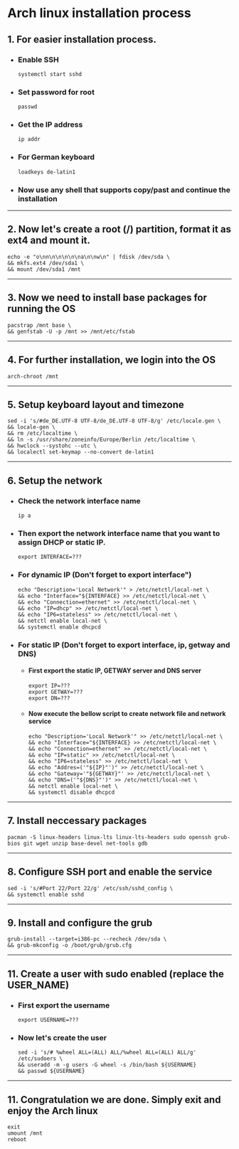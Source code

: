 # Arch linux installation process

## 1. For easier installation process. 
  - ### Enable SSH
    ```
    systemctl start sshd
    ```
  - ### Set password for root
    ```
    passwd
    ```
  - ### Get the IP address
    ```
    ip addr
    ```
  - ### For German keyboard
    ```
    loadkeys de-latin1
    ```
  - ### Now use any shell that supports copy/past and continue the installation

---

## 2. Now let's create a root (/) partition, format it as ext4 and mount it.
```
echo -e "o\nn\n\n\n\n\na\n\nw\n" | fdisk /dev/sda \
&& mkfs.ext4 /dev/sda1 \
&& mount /dev/sda1 /mnt
```
---

## 3. Now we need to install base packages for running the OS
```
pacstrap /mnt base \
&& genfstab -U -p /mnt >> /mnt/etc/fstab
```
---

## 4. For further installation, we login into the OS
```
arch-chroot /mnt
```
---

## 5. Setup keyboard layout and timezone
```
sed -i 's/#de_DE.UTF-8 UTF-8/de_DE.UTF-8 UTF-8/g' /etc/locale.gen \
&& locale-gen \
&& rm /etc/localtime \
&& ln -s /usr/share/zoneinfo/Europe/Berlin /etc/localtime \
&& hwclock --systohc --utc \
&& localectl set-keymap --no-convert de-latin1
```

---

## 6. Setup the network
  - ### Check the network interface name 
    ```
    ip a
    ```
  - ### Then export the network interface name that you want to assign DHCP or static IP.
    ```
    export INTERFACE=???
    ```

  - ### For dynamic IP (Don't forget to export interface")
    ```
    echo "Description='Local Network'" > /etc/netctl/local-net \
    && echo "Interface="${INTERFACE} >> /etc/netctl/local-net \
    && echo "Connection=ethernet" >> /etc/netctl/local-net \
    && echo "IP=dhcp" >> /etc/netctl/local-net \
    && echo "IP6=stateless" >> /etc/netctl/local-net \
    && netctl enable local-net \
    && systemctl enable dhcpcd
    ```
  - ### For static IP (Don't forget to export interface, ip, getway and DNS)
    - #### First export the static IP, GETWAY server and DNS server
      ```
      export IP=???
      export GETWAY=???
      export DN=???
      ```
    - #### Now execute the bellow script to create network file and network service 
      ```
      echo "Description='Local Network'" >> /etc/netctl/local-net \
      && echo "Interface="${INTERFACE} >> /etc/netctl/local-net \
      && echo "Connection=ethernet" >> /etc/netctl/local-net \
      && echo "IP=static" >> /etc/netctl/local-net \
      && echo "IP6=stateless" >> /etc/netctl/local-net \
      && echo "Addres=('"${IP}"')" >> /etc/netctl/local-net \
      && echo "Gateway='"${GETWAY}"' >> /etc/netctl/local-net \
      && echo "DNS=('"${DNS}"')" >> /etc/netctl/local-net \
      && netctl enable local-net \
      && systemctl disable dhcpcd
      ```

---

## 7. Install neccessary packages
```
pacman -S linux-headers linux-lts linux-lts-headers sudo openssh grub-bios git wget unzip base-devel net-tools gdb 
```

---

## 8. Configure SSH port and enable the service
```
sed -i 's/#Port 22/Port 22/g' /etc/ssh/sshd_config \
&& systemctl enable sshd
```

---

## 9. Install and configure the grub
```
grub-install --target=i386-pc --recheck /dev/sda \
&& grub-mkconfig -o /boot/grub/grub.cfg
```

---

## 11. Create a user with sudo enabled (replace the USER_NAME)
  - ### First export the username
    ```
    export USERNAME=???
    ```
  - ### Now let's create the user
    ```
    sed -i 's/# %wheel ALL=(ALL) ALL/%wheel ALL=(ALL) ALL/g' /etc/sudoers \
    && useradd -m -g users -G wheel -s /bin/bash ${USERNAME}
    && passwd ${USERNAME}
    ```

---

## 11. Congratulation we are done. Simply exit and enjoy the Arch linux 
```
exit
umount /mnt
reboot
```
